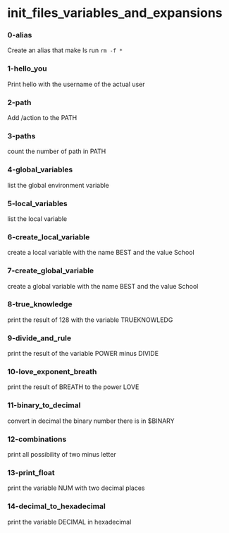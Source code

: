 # init_files_variables_and_expansions

### 0-alias 
Create an alias that make ls run `rm -f *`

### 1-hello_you 
Print hello with the username of the actual user

### 2-path
Add /action to the PATH

### 3-paths
count the number of path in PATH

### 4-global_variables
list the global environment variable

### 5-local_variables
list the local variable

### 6-create_local_variable
create a local variable with the name BEST and the value School

### 7-create_global_variable
create a global variable with the name BEST and the value School

### 8-true_knowledge
print the result of 128 with the variable TRUEKNOWLEDG

### 9-divide_and_rule
print the result of the variable POWER minus DIVIDE

### 10-love_exponent_breath
print the result of BREATH to the power LOVE

### 11-binary_to_decimal
convert in decimal the binary number there is in $BINARY

### 12-combinations
print all possibility of two minus letter

### 13-print_float
print the variable NUM with two decimal places

### 14-decimal_to_hexadecimal
print the variable DECIMAL in hexadecimal
